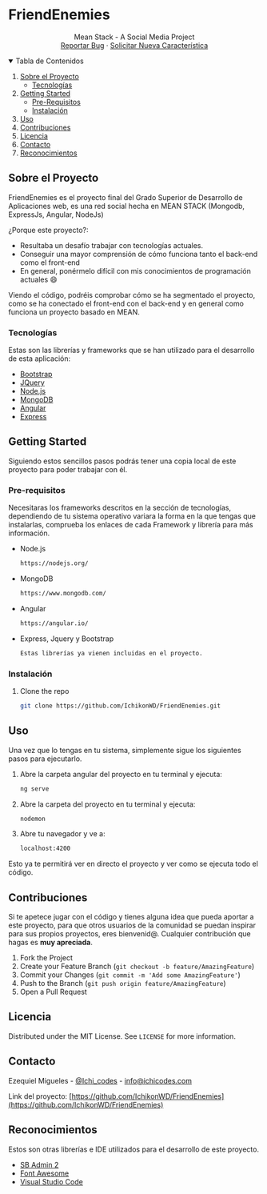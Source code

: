 # FriendEnemies

<!-- LOGO -->
<p align="center">
    Mean Stack - A Social Media Project
    <br />
    <a href="https://github.com/IchikonWD/FriendEnemies/issues">Reportar Bug</a>
    ·
    <a href="https://github.com/IchikonWD/FriendEnemies/issues">Solicitar Nueva Característica</a>
  </p>
</p>

<!-- TABLE OF CONTENTS -->
<details open="open">
  <summary>Tabla de Contenidos</summary>
  <ol>
    <li>
      <a href="#sobre-el-proyecto">Sobre el Proyecto</a>
      <ul>
        <li><a href="#tecnologías">Tecnologías</a></li>
      </ul>
    </li>
    <li>
      <a href="#getting-started">Getting Started</a>
      <ul>
        <li><a href="#pre-requisitos">Pre-Requisitos</a></li>
        <li><a href="#instalación">Instalación</a></li>
      </ul>
    </li>
    <li><a href="#uso">Uso</a></li>
    <li><a href="#contribuciones">Contribuciones</a></li>
    <li><a href="#licencia">Licencia</a></li>
    <li><a href="#contacto">Contacto</a></li>
    <li><a href="#reconocimientos">Reconocimientos</a></li>
  </ol>
</details>

<!-- ABOUT THE PROJECT -->

## Sobre el Proyecto

FriendEnemies es el proyecto final del Grado Superior de Desarrollo de Aplicaciones web, es una red social hecha en MEAN STACK (Mongodb, ExpressJs, Angular, NodeJs)

¿Porque este proyecto?:

- Resultaba un desafío trabajar con tecnologías actuales.
- Conseguir una mayor comprensión de cómo funciona tanto el back-end como el front-end
- En general, ponérmelo difícil con mis conocimientos de programación actuales :smile:

Viendo el código, podréis comprobar cómo se ha segmentado el proyecto, como se ha conectado el front-end con el back-end y en general como funciona un proyecto basado en MEAN.

### Tecnologías

Estas son las librerías y frameworks que se han utilizado para el desarrollo de esta aplicación:

- [Bootstrap](https://getbootstrap.com)
- [JQuery](https://jquery.com)
- [Node.js](https://nodejs.org/)
- [MongoDB](https://www.mongodb.com/)
- [Angular](https://angular.io/)
- [Express](https://expressjs.com/)

<!-- GETTING STARTED -->

## Getting Started

Siguiendo estos sencillos pasos podrás tener una copia local de este proyecto para poder trabajar con él.

### Pre-requisitos

Necesitaras los frameworks descritos en la sección de tecnologías, dependiendo de tu sistema operativo variara la forma en la que tengas que instalarlas, comprueba los enlaces de cada Framework y librería para más información.

- Node.js
  ```sh
  https://nodejs.org/
  ```
- MongoDB
  ```sh
  https://www.mongodb.com/
  ```
- Angular
  ```sh
  https://angular.io/
  ```
- Express, Jquery y Bootstrap
  ```sh
  Estas librerías ya vienen incluidas en el proyecto.
  ```

### Instalación

1. Clone the repo
   ```sh
   git clone https://github.com/IchikonWD/FriendEnemies.git
   ```

<!-- USO -->

## Uso

Una vez que lo tengas en tu sistema, simplemente sigue los siguientes pasos para ejecutarlo.

1. Abre la carpeta angular del proyecto en tu terminal y ejecuta:
   ```sh
   ng serve
   ```
2. Abre la carpeta del proyecto en tu terminal y ejecuta:
   ```sh
   nodemon
   ```
3. Abre tu navegador y ve a:
   ```sh
   localhost:4200
   ```

Esto ya te permitirá ver en directo el proyecto y ver como se ejecuta todo el código.

<!-- Contribuciones -->

## Contribuciones

Si te apetece jugar con el código y tienes alguna idea que pueda aportar a este proyecto, para que otros usuarios de la comunidad se puedan inspirar para sus propios proyectos, eres bienvenid@. Cualquier contribución que hagas es **muy apreciada**.

1. Fork the Project
2. Create your Feature Branch (`git checkout -b feature/AmazingFeature`)
3. Commit your Changes (`git commit -m 'Add some AmazingFeature'`)
4. Push to the Branch (`git push origin feature/AmazingFeature`)
5. Open a Pull Request

<!-- LICENCIA -->

## Licencia

Distributed under the MIT License. See `LICENSE` for more information.

<!-- Contacto -->

## Contacto

Ezequiel Migueles - [@Ichi_codes](https://twitter.com/Ichi_codes) - info@ichicodes.com

Link del proyecto: [https://github.com/IchikonWD/FriendEnemies](https://github.com/IchikonWD/FriendEnemies)

<!-- Reconocimientos -->

## Reconocimientos

Estos son otras librerías e IDE utilizados para el desarrollo de este proyecto.

- [SB Admin 2](https://startbootstrap.com/theme/sb-admin-2)
- [Font Awesome](https://fontawesome.com)
- [Visual Studio Code](https://code.visualstudio.com/)
